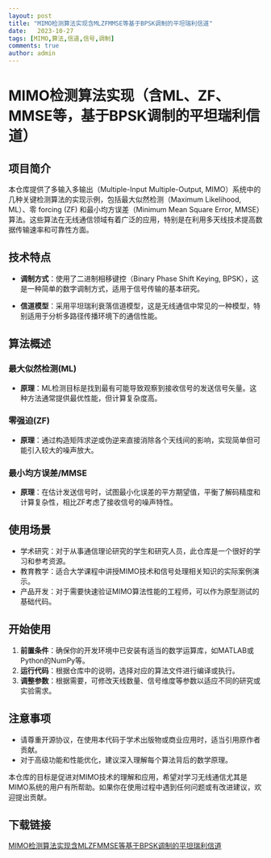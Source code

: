 ```yaml
---
layout: post
title: "MIMO检测算法实现含MLZFMMSE等基于BPSK调制的平坦瑞利信道"
date:   2023-10-27
tags: [MIMO,算法,信道,信号,调制]
comments: true
author: admin
---
```

# MIMO检测算法实现（含ML、ZF、MMSE等，基于BPSK调制的平坦瑞利信道）

## 项目简介

本仓库提供了多输入多输出（Multiple-Input Multiple-Output, MIMO）系统中的几种关键检测算法的实现示例，包括最大似然检测（Maximum Likelihood, ML）、零 forcing (ZF) 和最小均方误差（Minimum Mean Square Error, MMSE）算法。这些算法在无线通信领域有着广泛的应用，特别是在利用多天线技术提高数据传输速率和可靠性方面。

## 技术特点

- **调制方式**：使用了二进制相移键控（Binary Phase Shift Keying, BPSK），这是一种简单的数字调制方式，适用于信号传输的基本研究。
  
- **信道模型**：采用平坦瑞利衰落信道模型，这是无线通信中常见的一种模型，特别适用于分析多路径传播环境下的通信性能。

## 算法概述

### 最大似然检测(ML)
- **原理**：ML检测目标是找到最有可能导致观察到接收信号的发送信号矢量。这种方法通常提供最优性能，但计算复杂度高。

### 零强迫(ZF)
- **原理**：通过构造矩阵求逆或伪逆来直接消除各个天线间的影响，实现简单但可能引入较大的噪声放大。

### 最小均方误差/MMSE
- **原理**：在估计发送信号时，试图最小化误差的平方期望值，平衡了解码精度和计算复杂性，相比ZF考虑了接收信号的噪声特性。

## 使用场景

- 学术研究：对于从事通信理论研究的学生和研究人员，此仓库是一个很好的学习和参考资源。
- 教育教学：适合大学课程中讲授MIMO技术和信号处理相关知识的实际案例演示。
- 产品开发：对于需要快速验证MIMO算法性能的工程师，可以作为原型测试的基础代码。

## 开始使用

1. **前置条件**：确保你的开发环境中已安装有适当的数学运算库，如MATLAB或Python的NumPy等。
2. **运行代码**：根据仓库中的说明，选择对应的算法文件进行编译或执行。
3. **调整参数**：根据需要，可修改天线数量、信号维度等参数以适应不同的研究或实验需求。

## 注意事项

- 请尊重开源协议，在使用本代码于学术出版物或商业应用时，适当引用原作者贡献。
- 对于高级功能和性能优化，建议深入理解每个算法背后的数学原理。

本仓库的目标是促进对MIMO技术的理解和应用，希望对学习无线通信尤其是MIMO系统的用户有所帮助。如果你在使用过程中遇到任何问题或有改进建议，欢迎提出贡献。

## 下载链接

[MIMO检测算法实现含MLZFMMSE等基于BPSK调制的平坦瑞利信道](https://pan.quark.cn/s/bec36948ea9f)